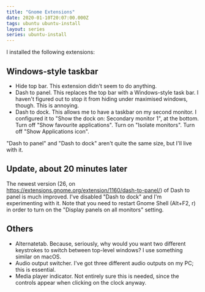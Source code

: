 ```yaml
---
title: "Gnome Extensions"
date: 2020-01-10T20:07:00.000Z
tags: ubuntu ubuntu-install
layout: series
series: ubuntu-install
---
```


I installed the following extensions:

## Windows-style taskbar

- Hide top bar. This extension didn't seem to do anything.
- Dash to panel. This replaces the top bar with a Windows-style task bar. I haven't figured out to stop it from hiding under maximised windows, though. This is annoying.
- Dash to dock. This allows me to have a taskbar on my second monitor. I configured it to "Show the dock on: Secondary monitor 1", at the bottom. Turn off "Show favourite applications". Turn on "Isolate monitors". Turn off "Show Applications icon".

"Dash to panel" and "Dash to dock" aren't quite the same size, but I'll live with it.

## Update, about 20 minutes later

The newest version (26, on https://extensions.gnome.org/extension/1160/dash-to-panel/) of Dash to panel is much improved. I've disabled "Dash to dock" and I'm experimenting with it. Note that you need to restart Gnome Shell (Alt+F2, r) in order to turn on the "Display panels on all monitors" setting.

## Others

- Alternatetab. Because, seriously, why would you want two different keystrokes to switch between top-level windows? I use something similar on macOS.
- Audio output switcher. I've got three different audio outputs on my PC; this is essential.
- Media player indicator. Not entirely sure this is needed, since the controls appear when clicking on the clock anyway.

